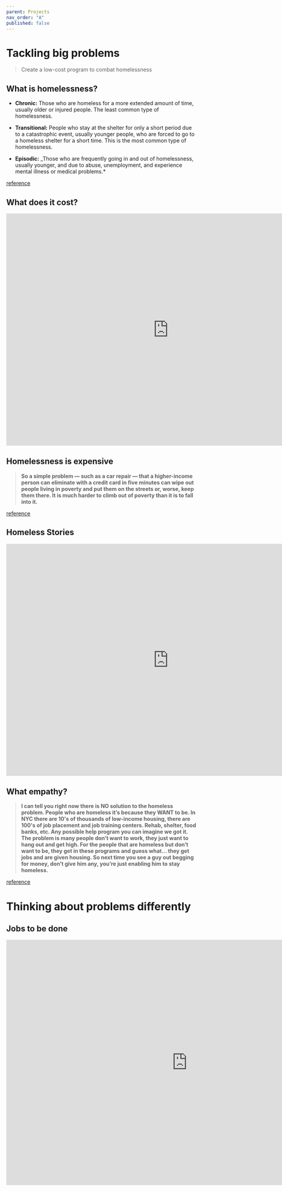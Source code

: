 ```yaml
---
parent: Projects
nav_order: "A"
published: false
---
```


# Tackling big problems

> Create a low-cost program to combat homelessness

## What is homelessness?

- __Chronic:__ Those who are homeless for a more extended amount of time, usually older or injured people. The least common type of homelessness.
    
- __Transitional:__ People who stay at the shelter for only a short period due to a catastrophic event, usually younger people, who are forced to go to a homeless shelter for a short time. This is the most common type of homelessness.
    
- __Episodic:__ _Those who are frequently going in and out of homelessness, usually younger, and due to abuse, unemployment, and experience mental illness or medical problems.*

[reference](https://homelessnessevaherzog.weebly.com/three-types-of-homelessness.html)

## What does it cost?

<iframe width="860" height="615" src="https://www.youtube.com/embed/XCkbZpVzd1M" frameborder="0" allow="autoplay; encrypted-media" allowfullscreen></iframe>

## Homelessness is expensive

> **So a simple problem — such as a car repair — that a higher-income person can eliminate with a credit card in five minutes can wipe out people living in poverty and put them on the streets or, worse, keep them there. It is much harder to climb out of poverty than it is to fall into it.**

[reference](https://www.vox.com/2016/3/8/11173304/homeless-in-america)

## Homeless Stories

<iframe width="860" height="615" src="https://www.youtube.com/embed/LBtyydzyu1Q" frameborder="0" allow="autoplay; encrypted-media" allowfullscreen></iframe>

## What empathy?

> **I can tell you right now there is NO solution to the homeless problem. People who are homeless it’s because they WANT to be. In NYC there are 10's of thousands of low-income housing, there are 100's of job placement and job training centers. Rehab, shelter, food banks, etc. Any possible help program you can imagine we got it. The problem is many people don’t want to work, they just want to hang out and get high. For the people that are homeless but don’t want to be, they get in these programs and guess what... they get jobs and are given housing. So next time you see a guy out begging for money, don’t give him any, you’re just enabling him to stay homeless.**

[reference](https://gizmodo.com/the-best-and-worst-ideas-from-san-franciscos-big-homele-1782848048)

# Thinking about problems differently

## Jobs to be done

<iframe width="960" height="650" src="https://www.youtube.com/embed/sfGtw2C95Ms" frameborder="0" allow="autoplay; encrypted-media" allowfullscreen></iframe>